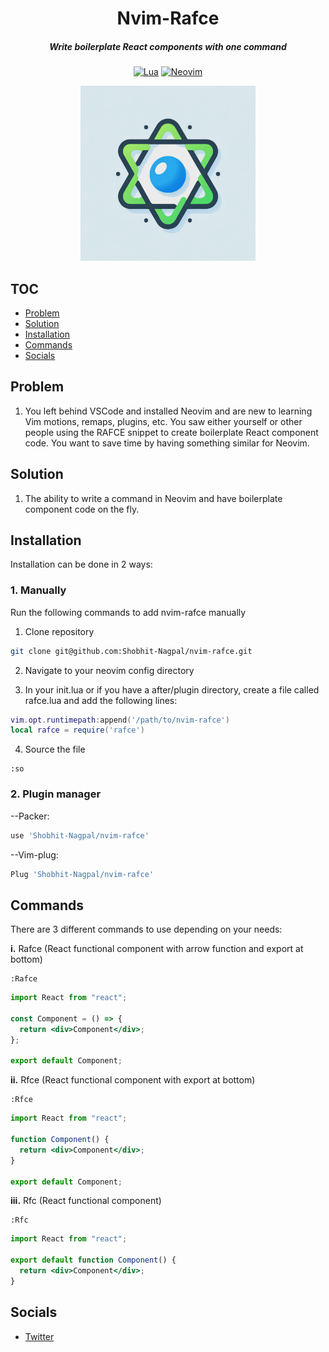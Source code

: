 <div align="center">

# Nvim-Rafce

##### Write boilerplate React components with one command

[![Lua](https://img.shields.io/badge/Lua-blue.svg?style=for-the-badge&logo=lua)](http://www.lua.org)
[![Neovim](https://img.shields.io/badge/Neovim%200.5+-green.svg?style=for-the-badge&logo=neovim)](https://neovim.io)

<img alt="Nvim-Rafce Logo" height="280" src="/assets/nvim-rafce-logo.png" />
</div>

## TOC

- [Problem](#Problem)
- [Solution](#Solutions)
- [Installation](#Installation)
- [Commands](#Commands)
- [Socials](#Socials)

## Problem

1. You left behind VSCode and installed Neovim and are new to learning Vim motions, remaps, plugins, etc. You saw either yourself or other people using the RAFCE snippet to create boilerplate React component code. You want to save time by having something similar for Neovim.

## Solution

1. The ability to write a command in Neovim and have boilerplate component code on the fly.

## Installation

Installation can be done in 2 ways:

### 1. Manually

Run the following commands to add nvim-rafce manually

1. Clone repository

```bash
git clone git@github.com:Shobhit-Nagpal/nvim-rafce.git
```

2. Navigate to your neovim config directory

3. In your init.lua or if you have a after/plugin directory, create a file called rafce.lua and add the following lines:

```lua
vim.opt.runtimepath:append('/path/to/nvim-rafce')
local rafce = require('rafce')
```

4. Source the file

```vim
:so
```

### 2. Plugin manager

--Packer:

```lua
use 'Shobhit-Nagpal/nvim-rafce'
```

--Vim-plug:

```lua
Plug 'Shobhit-Nagpal/nvim-rafce'
```

## Commands

There are 3 different commands to use depending on your needs:

**i.** Rafce (React functional component with arrow function and export at bottom)

```vim
:Rafce
```

```jsx
import React from "react";

const Component = () => {
  return <div>Component</div>;
};

export default Component;
```

**ii.** Rfce (React functional component with export at bottom)

```vim
:Rfce
```

```jsx
import React from "react";

function Component() {
  return <div>Component</div>;
}

export default Component;
```

**iii.** Rfc (React functional component)

```vim
:Rfc
```

```jsx
import React from "react";

export default function Component() {
  return <div>Component</div>;
}
```

## Socials

- [Twitter](https://twitter.com/shbhtngpl)
